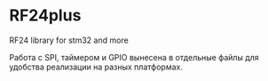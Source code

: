 # RF24plus
RF24 library for stm32 and more

Работа с SPI, таймером и GPIO вынесена в отдельные файлы для удобства реализации на разных платформах.

